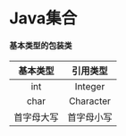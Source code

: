 # Java集合

#### 基本类型的包装类



|  基本类型 |    引用类型   |
| :---: | :-------: |
|  int  |  Integer  |
|  char | Character |
| 首字母大写 |   首字母小写   |
